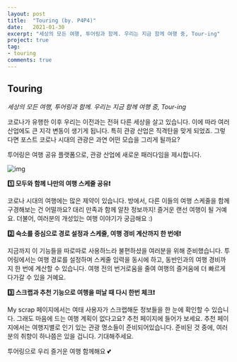 ```yaml
---
layout: post
title:  "Touring (by. P4P4)"
date:   2021-01-30
excerpt: "세상의 모든 여행, 투어링과 함께. 우리는 지금 함께 여행 중, Tour-ing"
project: true
tag:
- touring
comments: true
---
```


## Touring

*세상의 모든 여행, 투어링과 함께. 우리는 지금 함께 여행 중, Tour-ing*

코로나가 유행한 이후 우리는 이전과는 전혀 다른 세상을 살고 있습니다. 이에 따라 여러 산업에도 큰 지각 변동이 생기게 됩니다. 특히 관광 산업은 직격탄을 맞게 되었죠. 그렇다면 포스트 코로나 시대의 관광은 과연 어떤 모습을 그리게 될까요?

투어링은 여행 공유 플랫폼으로, 관광 산업에 새로운 패러다임을 제시합니다.

![img](https://2020unilion.s3.amazonaws.com/post_image/1603640635948_1.png)

**1️⃣ 모두와 함께 나만의 여행 스케줄 공유❗️**

코로나 시대의 여행에는 많은 제약이 있습니다. 방에서, 다른 이들의 여행 스케줄을 함께 구경해보는 건 어떨까요? 대리 만족과 함께 알찬 정보까지! 즐거운 랜선 여행이 될 거예요. 더불어, 여러분의 개성있는 여행 이야기가 궁금해요 :)

**2️⃣ 숙소를 중심으로 경로 설정과 스케줄, 여행 경비 계산까지 한 번에❗️**

지금까지 이 기능들을 따로따로 사용하느라 불편하셨을 여러분을 위해 준비했습니다. 투어링에서는 여행 경로를 설정하며 스케줄 입력을 동시에 하고, 동반인과의 여행 경비까지 한 번에 계산할 수 있습니다. 여행 전의 번거로움을 줄여 여행의 즐거움에 더 빠르게 다가갈 수 있을 거예요.

**3️⃣ 스크랩과 추천 기능으로 여행을 떠날 때 다시 한번 체크❗️**

My scrap 페이지에서는 여태 사용자가 스크랩해둔 정보들을 한 눈에 확인할 수 있습니다. 그래도 마음에 드는 여행 계획이 없다고요? 추천 페이지에 들어가 보세요. 추천 페이지에서는 여행지별로 인기 있는 관광 명소들이 준비되어있습니다. 준비된 것 중에, 여러분의 취향이 하나쯤은 있을 겁니다. 기대해주세요.



투어링으로 우리 즐거운 여행 함께해요 💕

